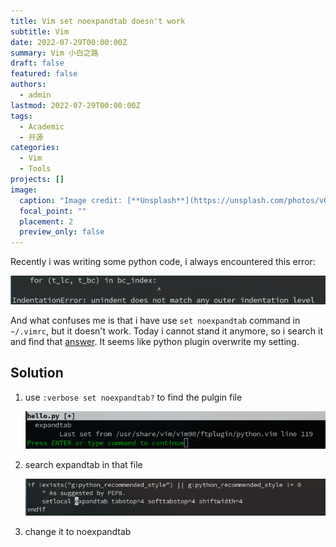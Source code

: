 ```yaml
---
title: Vim set noexpandtab doesn't work
subtitle: Vim
date: 2022-07-29T00:00:00Z
summary: Vim 小白之路
draft: false
featured: false
authors:
  - admin
lastmod: 2022-07-29T00:00:00Z
tags:
  - Academic
  - 开源
categories:
  - Vim
  - Tools
projects: []
image:
  caption: "Image credit: [**Unsplash**](https://unsplash.com/photos/vOTBmRh3-7I)"
  focal_point: ""
  placement: 2
  preview_only: false
---
```


Recently i was writing some python code, i always encountered this error:

![image-20220728120446489](./error.png)

And what confuses me is that i have use ```set noexpandtab``` command in ```~/.vimrc```, but it doesn't work. Today i cannot stand it anymore, so i search it and find that [answer](https://vi.stackexchange.com/questions/13537/why-is-set-noexpandtab-in-my-vimrc-ignored-when-i-open-a-file/13538#13538?newreg=0e319cf574ca4183b1303c18a3ae8fac). It seems like python plugin overwrite my setting.

## Solution

1. use ```:verbose set noexpandtab?``` to find the pulgin file

   ![image-20220728120914214](./verbose.png)

2. search expandtab in that file

   ![image-20220728121003564](fix.png)

3. change it to noexpandtab

   
